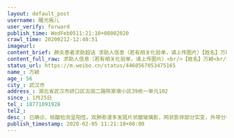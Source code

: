 ```yaml
---
layout: default_post
username: 醒光板儿
user_verify: forward
publish_time: WedFeb0511:21:10+08002020
crawl_time: 20200212-12:40:51
imageurl: 
content_brief: 肺炎患者求助超话 求助人信息（若有相关化验单，请上传图片）【姓名】万颖【年龄】56【所在城市】武汉市【所在小区、社区】湖北省武汉市硚口区古田二路陈家墩小区39栋一单元102【患病时间】1月25日【联系方式】18771091928【其他紧急联系人】【病情描述】 已确诊、核酸检测呈阳性。双肺弥 ...全文
content_full_raw: 求助人信息（若有相关化验单，请上传图片）<br/>【姓名】万颖<br/>【年龄】56<br/>【所在城市】武汉市<br/>【所在小区、社区】湖北省武汉市硚口区古田二路陈家墩小区39栋一单元102<br/>【患病时间】1月25日<br/>【联系方式】18771091928<br/>【其他紧急联系人】<br/>【病情描述】已确诊、核酸检测呈阳性。双肺弥漫多发斑片状磨玻璃影、网状影伴部分实变，外带分布为主，肺部感染、病毒性肺炎。发热、腹泻、浑身无力、剧烈咳嗽伴有喘气。<adata-url="http://t.cn/RpzfbE2"href="http://weibo.com/p/100101B209475CDB6DA1FB4798"data-hide=""><spanclass='url-icon'><imgstyle='width:1rem;height:1rem'src='https://h5.sinaimg.cn/upload/2015/09/25/3/timeline_card_small_location_default.png'></span><spanclass="surl-text">武汉·协和医院</span></a>
status_url: https://m.weibo.cn/status/4468567053475165
name_: 万颖
age_: 56
city_: 武汉市
address_: 湖北省武汉市硚口区古田二路陈家墩小区39栋一单元102
since_: 1月25日
tel_: 18771091928
tel2_: 
desc_: 已确诊、核酸检测呈阳性。双肺弥漫多发斑片状磨玻璃影、网状影伴部分实变，外带分布为主，肺部感染、病毒性肺炎。发热、腹泻、浑身无力、剧烈咳嗽伴有喘气。<adata-url="http//t.cn/RpzfbE2"href="http//weibo.com/p/100101B209475CDB6DA1FB4798"data-hide=""><spanclass='url-icon'><imgstyle='width1rem;height1rem'src='https//h5.sinaimg.cn/upload/2015/09/25/3/timeline_card_small_location_default.png'></span><spanclass="surl-text">武汉·协和医院</span></a>
publish_timestamp: 2020-02-05 11:21:10+08:00
---
```

